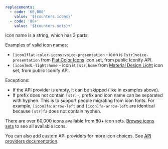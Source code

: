 ```yaml
replacements:
  - code: '60,000'
    value: '${counters.icons}'
  - code: '80+'
    value: '${counters.sets}+'
```

Icon name is a string, which has 3 parts:

<namespaces-name></namespaces-name>

Examples of valid icon names:

- `[icon]flat-color-icons:voice-presentation` - icon is `[str]voice-presentation` from [Flat Color Icons](https://icon-sets.iconify.design/flat-color-icons/) icon set, from public Iconify API.
- `[icon]mdi-light:home` - icon is `[str]home` from [Material Design Light](https://icon-sets.iconify.design/mdi-light/) icon set, from public Iconify API.

Exceptions:

- If the API provider is empty, it can be skipped (like in examples above).
- If prefix does not contain `[str]-`, prefix and icon name can be separated with hyphen. This is to support people migrating from icon fonts. For example, `[icon]fa:arrow-left` and `[icon]fa-arrow-left` are identical because `[str]fa` does not contain hyphen.

There are over 60,000 icons available from 80+ icon sets. [Browse icons sets](https://icon-sets.iconify.design/) to see all available icons.

You can also add custom API providers for more icon choices. See [API providers documentation](/docs/api/providers.md).
